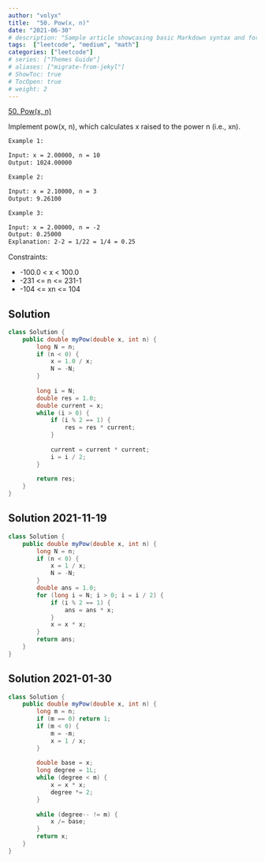```yaml
---
author: "volyx"
title:  "50. Pow(x, n)"
date: "2021-06-30"
# description: "Sample article showcasing basic Markdown syntax and formatting for HTML elements."
tags:  ["leetcode", "medium", "math"]
categories: ["leetcode"]
# series: ["Themes Guide"]
# aliases: ["migrate-from-jekyl"]
# ShowToc: true
# TocOpen: true
# weight: 2
---
```


[50. Pow(x, n)](https://leetcode.com/problems/powx-n/)

Implement pow(x, n), which calculates x raised to the power n (i.e., xn).

```txt
Example 1:

Input: x = 2.00000, n = 10
Output: 1024.00000

Example 2:

Input: x = 2.10000, n = 3
Output: 9.26100

Example 3:

Input: x = 2.00000, n = -2
Output: 0.25000
Explanation: 2-2 = 1/22 = 1/4 = 0.25
```

Constraints:

- -100.0 < x < 100.0
- -231 <= n <= 231-1
- -104 <= xn <= 104

## Solution

```java
class Solution {
    public double myPow(double x, int n) {
        long N = n;
        if (n < 0) {
            x = 1.0 / x;
            N = -N;
        }
        
        long i = N;
        double res = 1.0;
        double current = x;
        while (i > 0) {
            if (i % 2 == 1) {
                res = res * current;
            } 
            
            current = current * current;
            i = i / 2;
        }
        
        return res;
    }
}
```

## Solution 2021-11-19

```java
class Solution {
    public double myPow(double x, int n) {
        long N = n;
        if (n < 0) {
            x = 1 / x;
            N = -N;
        }
        double ans = 1.0;
        for (long i = N; i > 0; i = i / 2) {
            if (i % 2 == 1) {
                ans = ans * x;
            } 
            x = x * x;
        }
        return ans;
    }
}
```

## Solution 2021-01-30

```java
class Solution {
    public double myPow(double x, int n) {
        long m = n;
        if (m == 0) return 1;
        if (m < 0) {
            m = -m;
            x = 1 / x;
        }
        
        double base = x;
        long degree = 1L;
        while (degree < m) {
            x = x * x;
            degree *= 2;
        }
        
        while (degree-- != m) {
            x /= base;
        }
        return x;
    }
}
```
